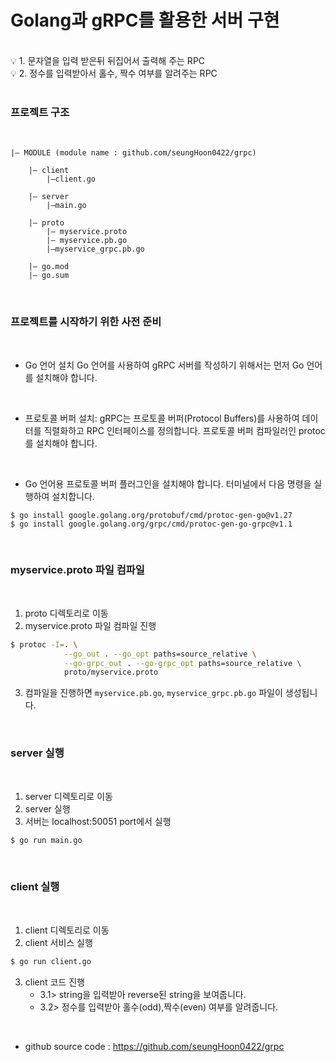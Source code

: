 
# Golang과 gRPC를 활용한 서버 구현

</br>

<aside>
💡 1. 문자열을 입력 받은뒤 뒤집어서 출력해 주는 RPC</br>
💡 2. 정수를 입력받아서 홀수, 짝수 여부를 알려주는 RPC
</aside>

</br>


### 프로젝트 구조

</br>

```
|— MODULE (module name : github.com/seungHoon0422/grpc)

    |— client
        |—client.go

    |— server
        |—main.go

    |— proto
        |— myservice.proto
        |— myservice.pb.go
        |—myservice_grpc.pb.go

    |— go.mod
    |— go.sum
```

</br>

### 프로젝트를 시작하기 위한 사전 준비

</br>

- Go 언어 설치
Go 언어를 사용하여 gRPC 서버를 작성하기 위해서는 먼저 Go 언어를 설치해야 합니다. 

</br>

- 프로토콜 버퍼 설치: gRPC는 프로토콜 버퍼(Protocol Buffers)를 사용하여 데이터를 직렬화하고 RPC 인터페이스를 정의합니다. 프로토콜 버퍼 컴파일러인 protoc를 설치해야 합니다. 

</br>

- Go 언어용 프로토콜 버퍼 플러그인을 설치해야 합니다. 터미널에서 다음 명령을 실행하여 설치합니다.

```shell
$ go install google.golang.org/protobuf/cmd/protoc-gen-go@v1.27
$ go install google.golang.org/grpc/cmd/protoc-gen-go-grpc@v1.1
```

</br>

### myservice.proto 파일 컴파일

</br>

1. proto 디렉토리로 이동
2. myservice.proto 파일 컴파일 진행
```bash
$ protoc -I=. \
            --go_out . --go_opt paths=source_relative \
            --go-grpc_out . --go-grpc_opt paths=source_relative \
            proto/myservice.proto
```
3. 컴파일을 진행하면 `myservice.pb.go`, `myservice_grpc.pb.go` 파일이 생성됩니다.

</br>


### server 실행

</br>

1. server 디렉토리로 이동
2. server 실행
3. 서버는 localhost:50051 port에서 실행 
```bash
$ go run main.go
```
</br>


### client 실행

</br>

1. client 디렉토리로 이동
2. client 서비스 실행
```bash
$ go run client.go
```

3. client 코드 진행
    - 3.1> string을 입력받아 reverse된 string을 보여줍니다.
    - 3.2> 정수를 입력받아 홀수(odd),짝수(even) 여부를 알려줍니다.

</br>


- github source code : https://github.com/seungHoon0422/grpc


